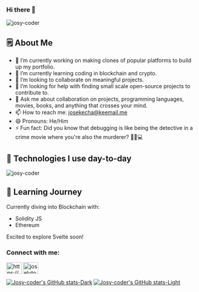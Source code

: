 ### Hi there 👋
<p align="left"> <img src="https://komarev.com/ghpvc/?username=josy-coder&label=Profile%20views&color=0e75b6&style=flat" alt="josy-coder" /> </p>

## 🗒️ About Me

- 🔭 I’m currently working on making clones of popular platforms to build up my portfolio.
- 🌱 I’m currently learning coding in blockchain and crypto.
- 👯 I’m looking to collaborate on meaningful projects.
- 🤔 I’m looking for help with finding small scale open-source projects to contribute to.
- 💬 Ask me about collaboration on projects, programming languages, movies, books, and anything that crosses your mind.
- 📫 How to reach me: josekecha@keemail.me
- 😄 Pronouns: He/Him
- ⚡ Fun fact: Did you know that debugging is like being the detective in a crime movie where you're also the murderer? 🕵️‍♂️💻

## 🚀 Technologies I use day-to-day

<p><img align="center" src="https://github-readme-stats.vercel.app/api/top-langs?username=josy-coder&show_icons=true&locale=en&layout=compact" alt="josy-coder" /></p>

## 📖 Learning Journey

Currently diving into Blockchain with:
- Solidity JS
- Ethereum

Excited to explore Svelte soon!


<h3 align="left">Connect with me:</h3>
<p align="left">
<a href="https://linkedin.com/in/https://www.linkedin.com/in/baho-charite" target="blank"><img align="center" src="https://raw.githubusercontent.com/rahuldkjain/github-profile-readme-generator/master/src/images/icons/Social/linked-in-alt.svg" alt="https://www.linkedin.com/in/baho-charite" height="30" width="40" /></a>
<a href="https://instagram.com/joselyto_k" target="blank"><img align="center" src="https://raw.githubusercontent.com/rahuldkjain/github-profile-readme-generator/master/src/images/icons/Social/instagram.svg" alt="joselyto_k" height="30" width="40" /></a>
</p>




[![Josy-coder's GitHub stats-Dark](https://github-readme-stats.vercel.app/api?username=Josy-coder&show_icons=true&theme=dark#gh-dark-mode-only)](https://github.com/anuraghazra/github-readme-stats#gh-dark-mode-only)
[![Josy-coder's GitHub stats-Light](https://github-readme-stats.vercel.app/api?username=Josy-coder&show_icons=true&theme=default#gh-light-mode-only)](https://github.com/anuraghazra/github-readme-stats#gh-light-mode-only)
